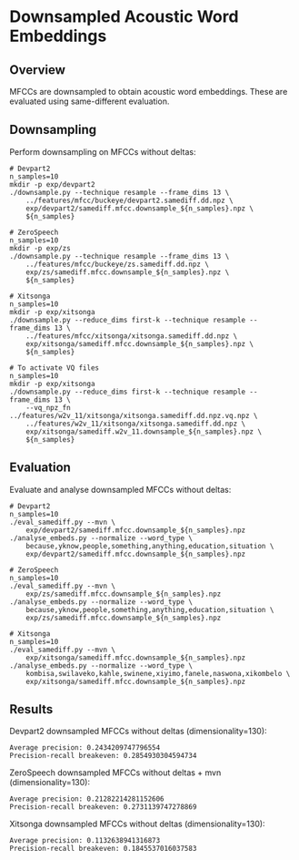 Downsampled Acoustic Word Embeddings
====================================


Overview
--------
MFCCs are downsampled to obtain acoustic word embeddings. These are evaluated
using same-different evaluation.


Downsampling
------------
Perform downsampling on MFCCs without deltas:

    # Devpart2
    n_samples=10
    mkdir -p exp/devpart2
    ./downsample.py --technique resample --frame_dims 13 \
        ../features/mfcc/buckeye/devpart2.samediff.dd.npz \
        exp/devpart2/samediff.mfcc.downsample_${n_samples}.npz \
        ${n_samples}

    # ZeroSpeech
    n_samples=10
    mkdir -p exp/zs
    ./downsample.py --technique resample --frame_dims 13 \
        ../features/mfcc/buckeye/zs.samediff.dd.npz \
        exp/zs/samediff.mfcc.downsample_${n_samples}.npz \
        ${n_samples}

    # Xitsonga
    n_samples=10
    mkdir -p exp/xitsonga
    ./downsample.py --reduce_dims first-k --technique resample --frame_dims 13 \
        ../features/mfcc/xitsonga/xitsonga.samediff.dd.npz \
        exp/xitsonga/samediff.mfcc.downsample_${n_samples}.npz \
        ${n_samples}

    # To activate VQ files
    n_samples=10
    mkdir -p exp/xitsonga
    ./downsample.py --reduce_dims first-k --technique resample --frame_dims 13 \
        --vq_npz_fn ../features/w2v_11/xitsonga/xitsonga.samediff.dd.npz.vq.npz \
        ../features/w2v_11/xitsonga/xitsonga.samediff.dd.npz \
        exp/xitsonga/samediff.w2v_11.downsample_${n_samples}.npz \
        ${n_samples}


Evaluation
----------
Evaluate and analyse downsampled MFCCs without deltas:

    # Devpart2
    n_samples=10
    ./eval_samediff.py --mvn \
        exp/devpart2/samediff.mfcc.downsample_${n_samples}.npz
    ./analyse_embeds.py --normalize --word_type \
        because,yknow,people,something,anything,education,situation \
        exp/devpart2/samediff.mfcc.downsample_${n_samples}.npz

    # ZeroSpeech
    n_samples=10
    ./eval_samediff.py --mvn \
        exp/zs/samediff.mfcc.downsample_${n_samples}.npz
    ./analyse_embeds.py --normalize --word_type \
        because,yknow,people,something,anything,education,situation \
        exp/zs/samediff.mfcc.downsample_${n_samples}.npz

    # Xitsonga
    n_samples=10
    ./eval_samediff.py --mvn \
        exp/xitsonga/samediff.mfcc.downsample_${n_samples}.npz
    ./analyse_embeds.py --normalize --word_type \
        kombisa,swilaveko,kahle,swinene,xiyimo,fanele,naswona,xikombelo \
        exp/xitsonga/samediff.mfcc.downsample_${n_samples}.npz


Results
-------
Devpart2 downsampled MFCCs without deltas (dimensionality=130):
    
    Average precision: 0.2434209747796554
    Precision-recall breakeven: 0.2854930304594734

ZeroSpeech downsampled MFCCs without deltas + mvn (dimensionality=130):

    Average precision: 0.21282214281152606
    Precision-recall breakeven: 0.2731139747278869

Xitsonga downsampled MFCCs without deltas (dimensionality=130):

    Average precision: 0.1132638941316873
    Precision-recall breakeven: 0.1845537016037583
